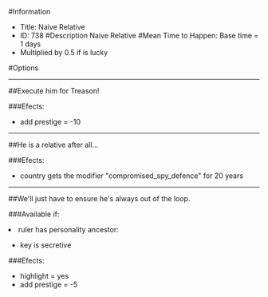 #Information
 - Title: Naive Relative
 - ID: 738
#Description
Naive Relative
#Mean Time to Happen:
Base time = 1 days
 - Multiplied by 0.5 if is lucky

#Options

___
##Execute him for Treason!

###Efects:<ul><li>add prestige = -10</li></ul>

___
##He is a relative after all...

###Efects:<ul><li>country gets the modifier "compromised_spy_defence" for 20 years</li></ul>

___
##We'll just have to ensure he's always out of the loop.

###Available if:
<li>ruler has personality ancestor:</li><ul><li>key is secretive</li></ul>

###Efects:<ul><li>highlight = yes</li><li>add prestige = -5</li></ul>
